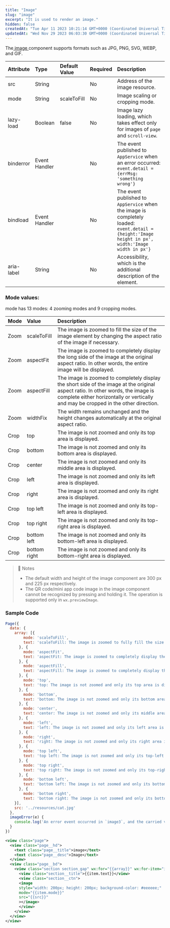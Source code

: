 ```yaml
---
title: "Image"
slug: "image"
excerpt: "It is used to render an image."
hidden: false
createdAt: "Tue Apr 11 2023 10:21:14 GMT+0000 (Coordinated Universal Time)"
updatedAt: "Wed Nov 29 2023 06:03:30 GMT+0000 (Coordinated Universal Time)"
---
```

The[ image ](doc:image)component supports formats such as JPG, PNG, SVG, WEBP, and GIF.

| Attribute  | Type          | Default Value | Required | Description                                                                                                                                        |
| :--------- | :------------ | :------------ | :------- | :------------------------------------------------------------------------------------------------------------------------------------------------- |
| src        | String        |               | No       | Address of the image resource.                                                                                                                     |
| mode       | String        | scaleToFill   | No       | Image scaling or cropping mode.                                                                                                                    |
| lazy-load  | Boolean       | false         | No       | Image lazy loading, which takes effect only for images of `page` and `scroll-view`.                                                                |
| binderror  | Event Handler |               | No       | The event published to `AppService` when an error occurred: `event.detail = {errMsg: 'something wrong'}`                                           |
| bindload   | Event Handler |               | No       | The event published to `AppService` when the image is completely loaded: `event.detail = {height:'Image height in px', width:'Image width in px'}` |
| aria-label | String        |               | No       | Accessibility, which is the additional description of the element.                                                                                 |

### Mode values:

mode has 13 modes: 4 zooming modes and 9 cropping modes.

| Mode | Value        | Description                                                                                                                                                                                                            |
| :--- | :----------- | :--------------------------------------------------------------------------------------------------------------------------------------------------------------------------------------------------------------------- |
| Zoom | scaleToFill  | The image is zoomed to fill the size of the image element by changing the aspect ratio of the image if necessary.                                                                                                      |
| Zoom | aspectFit    | The image is zoomed to completely display the long side of the image at the original aspect ratio. In other words, the entire image will be displayed.                                                                 |
| Zoom | aspectFill   | The image is zoomed to completely display the short side of the image at the original aspect ratio. In other words, the image is complete either horizontally or vertically and may be cropped in the other direction. |
| Zoom | widthFix     | The width remains unchanged and the height changes automatically at the original aspect ratio.                                                                                                                         |
| Crop | top          | The image is not zoomed and only its top area is displayed.                                                                                                                                                            |
| Crop | bottom       | The image is not zoomed and only its bottom area is displayed.                                                                                                                                                         |
| Crop | center       | The image is not zoomed and only its middle area is displayed.                                                                                                                                                         |
| Crop | left         | The image is not zoomed and only its left area is displayed.                                                                                                                                                           |
| Crop | right        | The image is not zoomed and only its right area is displayed.                                                                                                                                                          |
| Crop | top left     | The image is not zoomed and only its top-left area is displayed.                                                                                                                                                       |
| Crop | top right    | The image is not zoomed and only its top-right area is displayed.                                                                                                                                                      |
| Crop | bottom left  | The image is not zoomed and only its bottom-left area is displayed.                                                                                                                                                    |
| Crop | bottom right | The image is not zoomed and only its bottom-right area is displayed.                                                                                                                                                   |

> 📘 Notes
> 
> - The default width and height of the image component are 300 px and 225 px respectively.
> - The QR code/mini app code image in the image component cannot be recognized by pressing and holding it. The operation is supported only in `wx.previewImage`.

### Sample Code

```javascript
Page({
  data: {
    array: [{
        mode: 'scaleToFill',
        text: 'scaleToFill: The image is zoomed to fully fill the size by changing the aspect ratio of the image if necessary.'
      }, {
        mode: 'aspectFit',
        text: 'aspectFit: The image is zoomed to completely display the long side of the image at the original aspect ratio.'
      }, {
        mode: 'aspectFill',
        text: 'aspectFill: The image is zoomed to completely display the short side of the image at the original aspect ratio.'
      }, {
        mode: 'top',
        text: 'top: The image is not zoomed and only its top area is displayed.'
      }, {
        mode: 'bottom',
        text: 'bottom: The image is not zoomed and only its bottom area is displayed.'
      }, {
        mode: 'center',
        text: 'center: The image is not zoomed and only its middle area is displayed.'
      }, {
        mode: 'left',
        text: 'left: The image is not zoomed and only its left area is displayed.'
      }, {
        mode: 'right',
        text: 'right: The image is not zoomed and only its right area is displayed.'
      }, {
        mode: 'top left',
        text: 'top left: The image is not zoomed and only its top-left area is displayed.'
      }, {
        mode: 'top right',
        text: 'top right: The image is not zoomed and only its top-right area is displayed.'
      }, {
        mode: 'bottom left',
        text: 'bottom left: The image is not zoomed and only its bottom-left area is displayed.'
      }, {
        mode: 'bottom right',
        text: 'bottom right: The image is not zoomed and only its bottom-right area is displayed.'
    }],
    src: '../resources/cat.jpg'
  },
  imageError(e) {
  	console.log('An error event occurred in `image3`, and the carried value is ', e.detail.errMsg)
  }
})

```
```xml WXML
<view class="page">
  <view class="page__hd">
    <text class="page__title">image</text>
    <text class="page__desc">Image</text>
  </view>
  <view class="page__bd">
    <view class="section section_gap" wx:for="{{array}}" wx:for-item="item">
      <view class="section__title">{{item.text}}</view>
      <view class="section__ctn">
      <image
      style="width: 200px; height: 200px; background-color: #eeeeee;"
      mode="{{item.mode}}"
      src="{{src}}"
      ></image>
      </view>
    </view>
  </view>
</view>

```
